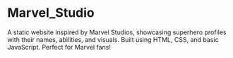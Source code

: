 # Marvel_Studio
A static website inspired by Marvel Studios, showcasing superhero profiles with their names, abilities, and visuals. Built using HTML, CSS, and basic JavaScript. Perfect for Marvel fans!
